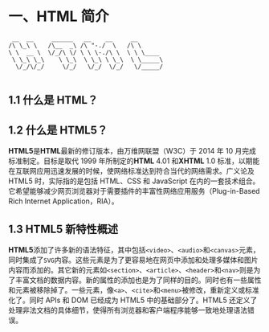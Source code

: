 # 一、HTML 简介

```Sub-Zero
 __  __     ______   __    __     __        
/\ \_\ \   /\__  _\ /\ "-./  \   /\ \       
\ \  __ \  \/_/\ \/ \ \ \-./\ \  \ \ \____  
 \ \_\ \_\    \ \_\  \ \_\ \ \_\  \ \_____\ 
  \/_/\/_/     \/_/   \/_/  \/_/   \/_____/ 
                                            
```

## 1.1 什么是 HTML？



## 1.2 什么是 HTML5？

**HTML5**是**HTML**最新的修订版本，由万维网联盟（W3C）于 2014 年 10 月完成标准制定。目标是取代 1999 年所制定的**HTML** 4.01 和**XHTML** 1.0 标准，以期能在互联网应用迅速发展的时候，使网络标准达到符合当代的网络需求。广义论及 HTML5 时，实际指的是包括 HTML、CSS 和 JavaScript 在内的一套技术组合。它希望能够减少网页浏览器对于需要插件的丰富性网络应用服务（Plug-in-Based Rich Internet Application，RIA）。

## 1.3 HTML5 新特性概述

**HTML5**添加了许多新的语法特征，其中包括`<video>`、`<audio>`和`<canvas>`元素，同时集成了`SVG`内容。这些元素是为了更容易地在网页中添加和处理多媒体和图片内容而添加的。其它新的元素如`<section>`、`<article>`、`<header>`和`<nav>`则是为了丰富文档的数据内容。新的属性的添加也是为了同样的目的。同时也有一些属性和元素被移除掉了。一些元素，像`<a>`、`<cite>`和`<menu>`被修改，重新定义或标准化了。同时 APIs 和 DOM 已经成为 HTML5 中的基础部分了。HTML5 还定义了处理非法文档的具体细节，使得所有浏览器和客户端程序能够一致地处理语法错误。
